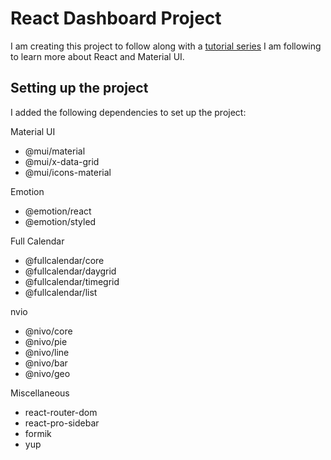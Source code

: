 # React Dashboard Project

I am creating this project to follow along with a [tutorial series](https://www.youtube.com/watch?v=wYpCWwD1oz0&ab_channel=EdRoh) I am following to learn more about React and Material UI.

## Setting up the project

I added the following dependencies to set up the project:

Material UI

- @mui/material
- @mui/x-data-grid
- @mui/icons-material

Emotion

- @emotion/react
- @emotion/styled

Full Calendar

- @fullcalendar/core
- @fullcalendar/daygrid
- @fullcalendar/timegrid
- @fullcalendar/list

nvio

- @nivo/core
- @nivo/pie
- @nivo/line
- @nivo/bar
- @nivo/geo

Miscellaneous

- react-router-dom
- react-pro-sidebar
- formik
- yup

